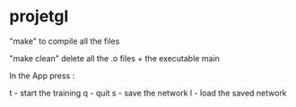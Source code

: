 # projetgl

"make" to compile all the files

"make clean" delete all the .o files + the executable main 

In the App press :

t - start the training
q - quit
s - save the network
l - load the saved network

